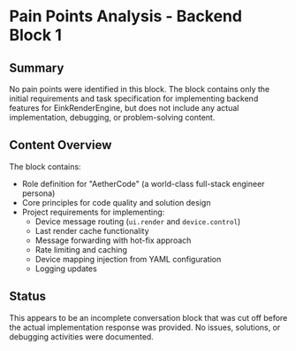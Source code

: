 # Pain Points Analysis - Backend Block 1

## Summary
No pain points were identified in this block. The block contains only the initial requirements and task specification for implementing backend features for EinkRenderEngine, but does not include any actual implementation, debugging, or problem-solving content.

## Content Overview
The block contains:
- Role definition for "AetherCode" (a world-class full-stack engineer persona)
- Core principles for code quality and solution design
- Project requirements for implementing:
  - Device message routing (`ui.render` and `device.control`)
  - Last render cache functionality
  - Message forwarding with hot-fix approach
  - Rate limiting and caching
  - Device mapping injection from YAML configuration
  - Logging updates

## Status
This appears to be an incomplete conversation block that was cut off before the actual implementation response was provided. No issues, solutions, or debugging activities were documented.